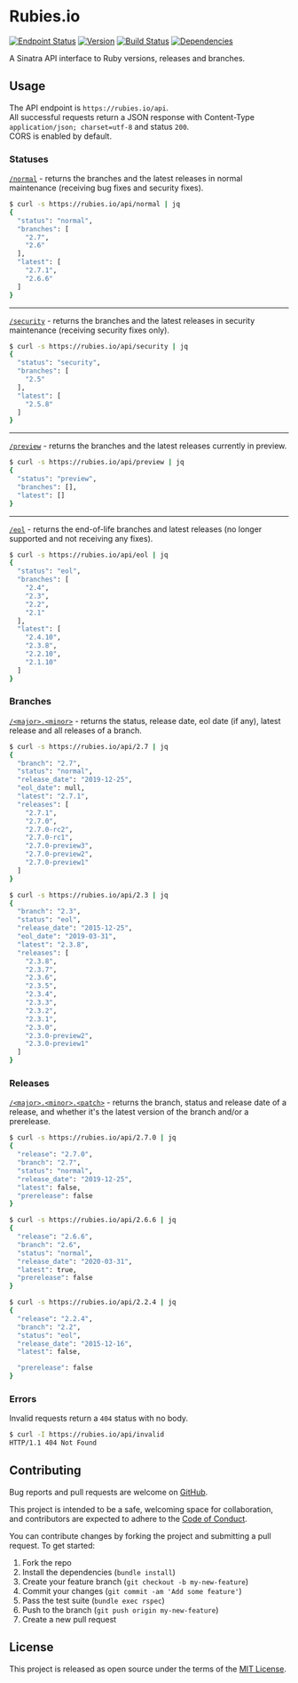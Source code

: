 # Rubies.io

[![Endpoint Status](https://img.shields.io/website?down_message=offline&label=endpoint&up_message=online&url=https%3A%2F%2Frubies.io)](https://rubies.io)
[![Version](https://img.shields.io/badge/dynamic/json?color=brightgreen&label=version&query=%24.version&url=https%3A%2F%2Frubies.io%2Fapi%2Fversion)](https://rubies.io/api/version)
[![Build Status](https://travis-ci.org/epistrephein/rubies.svg?branch=master)](https://travis-ci.org/epistrephein/rubies)
[![Dependencies](https://badges.depfu.com/badges/90e3488355f731bba22b6984fbd8effe/overview.svg)](https://depfu.com/github/epistrephein/rubies?project_id=5864)

A Sinatra API interface to Ruby versions, releases and branches.

## Usage

The API endpoint is `https://rubies.io/api`.  
All successful requests return a JSON response with Content-Type `application/json; charset=utf-8` and status `200`.  
CORS is enabled by default.

### Statuses

[`/normal`](https://rubies.io/api/normal) - returns the branches and the latest releases in normal maintenance (receiving bug fixes and security fixes).

```bash
$ curl -s https://rubies.io/api/normal | jq
{
  "status": "normal",
  "branches": [
    "2.7",
    "2.6"
  ],
  "latest": [
    "2.7.1",
    "2.6.6"
  ]
}
```

---

[`/security`](https://rubies.io/api/security) - returns the branches and the latest releases in security maintenance (receiving security fixes only).

```bash
$ curl -s https://rubies.io/api/security | jq
{
  "status": "security",
  "branches": [
    "2.5"
  ],
  "latest": [
    "2.5.8"
  ]
}
```

---

[`/preview`](https://rubies.io/api/preview) - returns the branches and the latest releases currently in preview.

```bash
$ curl -s https://rubies.io/api/preview | jq
{
  "status": "preview",
  "branches": [],
  "latest": []
}
```

---

[`/eol`](https://rubies.io/api/eol) - returns the end-of-life branches and latest releases (no longer supported and not receiving any fixes).

```bash
$ curl -s https://rubies.io/api/eol | jq
{
  "status": "eol",
  "branches": [
    "2.4",
    "2.3",
    "2.2",
    "2.1"
  ],
  "latest": [
    "2.4.10",
    "2.3.8",
    "2.2.10",
    "2.1.10"
  ]
}
```

### Branches

[`/<major>.<minor>`](https://rubies.io/api/2.7) - returns the status, release date, eol date (if any), latest release and all releases of a branch.

```bash
$ curl -s https://rubies.io/api/2.7 | jq
{
  "branch": "2.7",
  "status": "normal",
  "release_date": "2019-12-25",
  "eol_date": null,
  "latest": "2.7.1",
  "releases": [
    "2.7.1",
    "2.7.0",
    "2.7.0-rc2",
    "2.7.0-rc1",
    "2.7.0-preview3",
    "2.7.0-preview2",
    "2.7.0-preview1"
  ]
}
```

```bash
$ curl -s https://rubies.io/api/2.3 | jq
{
  "branch": "2.3",
  "status": "eol",
  "release_date": "2015-12-25",
  "eol_date": "2019-03-31",
  "latest": "2.3.8",
  "releases": [
    "2.3.8",
    "2.3.7",
    "2.3.6",
    "2.3.5",
    "2.3.4",
    "2.3.3",
    "2.3.2",
    "2.3.1",
    "2.3.0",
    "2.3.0-preview2",
    "2.3.0-preview1"
  ]
}
```

### Releases

[`/<major>.<minor>.<patch>`](https://rubies.io/api/2.7.0) - returns the branch, status and release date of a release, and whether it's the latest version of the branch and/or a prerelease.

```bash
$ curl -s https://rubies.io/api/2.7.0 | jq
{
  "release": "2.7.0",
  "branch": "2.7",
  "status": "normal",
  "release_date": "2019-12-25",
  "latest": false,
  "prerelease": false
}
```

```bash
$ curl -s https://rubies.io/api/2.6.6 | jq
{
  "release": "2.6.6",
  "branch": "2.6",
  "status": "normal",
  "release_date": "2020-03-31",
  "latest": true,
  "prerelease": false
}
```

```bash
$ curl -s https://rubies.io/api/2.2.4 | jq
{
  "release": "2.2.4",
  "branch": "2.2",
  "status": "eol",
  "release_date": "2015-12-16",
  "latest": false,

  "prerelease": false
}
```

### Errors

Invalid requests return a `404` status with no body.

```bash
$ curl -I https://rubies.io/api/invalid
HTTP/1.1 404 Not Found
```

## Contributing

Bug reports and pull requests are welcome on [GitHub](https://github.com/epistrephein/rubies).

This project is intended to be a safe, welcoming space for collaboration,
and contributors are expected to adhere to the [Code of Conduct](https://github.com/epistrephein/rubies/blob/master/CODE_OF_CONDUCT.md).

You can contribute changes by forking the project and submitting a pull request. To get started:

1. Fork the repo
2. Install the dependencies (`bundle install`)
3. Create your feature branch (`git checkout -b my-new-feature`)
4. Commit your changes (`git commit -am 'Add some feature'`)
5. Pass the test suite (`bundle exec rspec`)
6. Push to the branch (`git push origin my-new-feature`)
7. Create a new pull request

## License

This project is released as open source under the terms of the [MIT License](https://github.com/epistrephein/rubies/blob/master/LICENSE).
